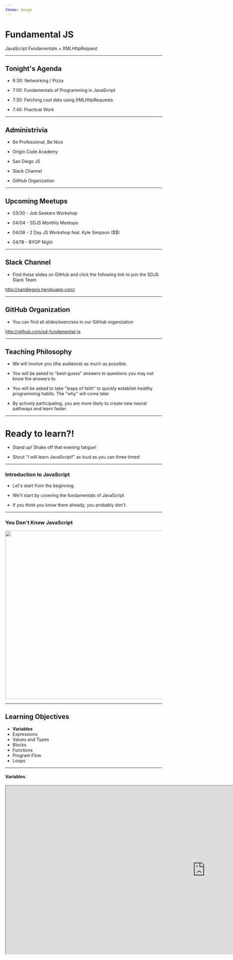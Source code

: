 ```yaml
---
theme: beige
---
```


# Fundamental JS

JavaScript Fundamentals + XMLHttpRequest

---

## Tonight's Agenda

* 6:30: Networking / Pizza

* 7:00: Fundamentals of Programming in JavaScript

* 7:30: Fetching cool data using XMLHttpRequests

* 7:45: Practical Work

---

## Administrivia

* Be Professional, Be Nice

* Origin Code Academy

* San Diego JS

* Slack Channel

* GitHub Organization

---

## Upcoming Meetups

* 03/30 - Job Seekers Workshop

* 04/04 - SDJS Monthly Meetups

* 04/08 - 2 Day JS Workshop feat. Kyle Simpson ($$)

* 04/18 - BYOP Night

---

## Slack Channel

* Find these slides on GitHub and click the following link to join the SDJS Slack Team

http://sandiegojs.herokuapp.com/

---

## GitHub Organization

* You can find all slides/exercises in our GitHub organization

http://github.com/sd-fundamental-js

---

## Teaching Philosophy

- We will involve you (the audience) as much as possible.

- You will be asked to "best-guess" answers to questions you may not know the answers to.

- You will be asked to take "leaps of faith" to quickly establish healthy programming habits. The "why" will come later.

- By actively participating, you are more likely to create new neural pathways and learn faster.

---

# Ready to learn?!

- Stand up! Shake off that evening fatigue!

- Shout "I will learn JavaScript!" as loud as you can three times!

---

### Introduction to JavaScript

- Let's start from the beginning.

- We'll start by covering the fundamentals of JavaScript

- If you think you know them already, you probably don't.

----

### You Don't Know JavaScript

<img src="/img/ydkjs.jpg" height="540" />

----

## Learning Objectives

* **Variables**
* Expressions
* Values and Types
* Blocks
* Functions
* Program Flow
* Loops

----

#### Variables

<iframe src="https://repl.it/G9Hk/1" height="540" width="1280" />

----

#### Variables

* You can learn more about the grammar surrounding variables in the Mozilla Developer Network (MDN).

https://developer.mozilla.org/en-US/docs/Web/JavaScript/Guide/Grammar_and_types

----

## Learning Objectives

* Variables
* **Expressions**
* Values and Types
* Blocks
* Functions
* Program Flow
* Loops

----

#### Expressions

<iframe src="https://repl.it/G9Ic/1" width="1280" height="540" />

----

#### Expressions

* You can find an exhaustive list of all expressions and operators on MDN.

https://developer.mozilla.org/en-US/docs/Web/JavaScript/Guide/Expressions_and_Operators

----

## Learning Objectives

* Variables
* Expressions
* **Values and Types**
* Blocks
* Functions
* Program Flow
* Loops

----

#### Values and Types

<iframe src="https://repl.it/G9MK/3" width="1280" height="540" />

----

## Learning Objectives

* Variables
* Expressions
* Values and Types
* **Blocks**
* Functions
* Program Flow
* Loops

----

#### Blocks

<iframe src="https://repl.it/G9NS/1" width="1280" height="540" />

----

## Learning Objectives

* Variables
* Expressions
* Values and Types
* Blocks
* **Functions**
* Program Flow
* Loops

----

#### Functions

<iframe src="https://repl.it/G9Or/2" width="1280" height="540" />

----

## Learning Objectives

* Variables
* Expressions
* Values and Types
* Blocks
* Functions
* **Program Flow**
* Loops

----

#### Program Flow

<iframe src="https://repl.it/G9P3/3" width="1280" height="540" />

----

## Learning Objectives

* Variables
* Expressions
* Values and Types
* Blocks
* Functions
* Program Flow
* **Loops**

----

#### Loops

<iframe src="https://repl.it/G9QT/1" width="1280" height="540" />

----

## Learning Objectives

* **Variables**
* **Expressions**
* **Values and Types**
* **Blocks**
* **Functions**
* **Program Flow**
* **Loops**

----

# Fin!

- We have prepared a set of 5 simple exercises to complete.

https://repl.it/classroom/invite/EBk2w8v

---

## Over to Jason for XMLHttpRequests!
